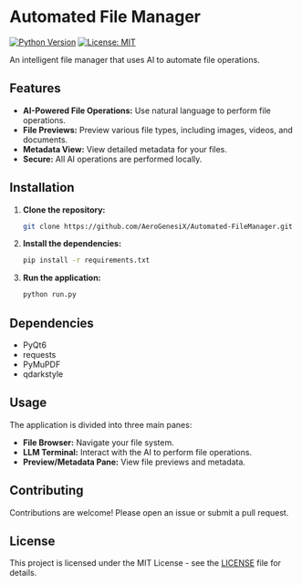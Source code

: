 # Automated File Manager

[![Python Version](https://img.shields.io/badge/python-3.12-blue.svg)](https://www.python.org/downloads/release/python-3120/)
[![License: MIT](https://img.shields.io/badge/License-MIT-yellow.svg)](https://opensource.org/licenses/MIT)

An intelligent file manager that uses AI to automate file operations.

## Features

- **AI-Powered File Operations:** Use natural language to perform file operations.
- **File Previews:** Preview various file types, including images, videos, and documents.
- **Metadata View:** View detailed metadata for your files.
- **Secure:** All AI operations are performed locally.

## Installation

1. **Clone the repository:**
   ```bash
   git clone https://github.com/AeroGenesiX/Automated-FileManager.git
   ```
2. **Install the dependencies:**
   ```bash
   pip install -r requirements.txt
   ```
3. **Run the application:**
      ```bash
      python run.py
      ```

## Dependencies

- PyQt6
- requests
- PyMuPDF
- qdarkstyle

## Usage

The application is divided into three main panes:

- **File Browser:** Navigate your file system.
- **LLM Terminal:** Interact with the AI to perform file operations.
- **Preview/Metadata Pane:** View file previews and metadata.

## Contributing

Contributions are welcome! Please open an issue or submit a pull request.

## License

This project is licensed under the MIT License - see the [LICENSE](LICENSE) file for details.
